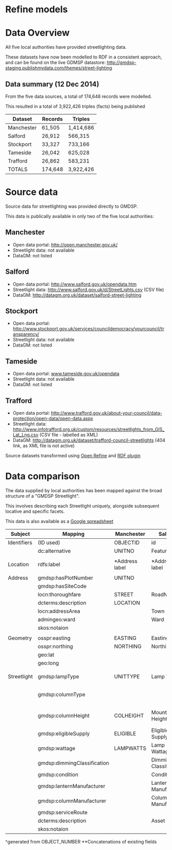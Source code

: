 Refine models
==============

Data Overview
==============
All five local authorities have provided streetlighting data.

These datasets have now been modelled to RDF in a consistent approach, and can be found on the live GDMSP datastore: http://gmdsp-staging.publishmydata.com/themes/street-lighting

Data summary (12 Dec 2014)
---------------------------
From the five data sources, a total of 174,648 records were modelled.

This resulted in a total of 3,922,426 triples (facts) being published

| Dataset    | Records | Triples   |
|------------|---------|-----------|
| Manchester | 61,505  | 1,414,686 |
| Salford    | 26,912  | 566,315   |
| Stockport  | 33,327  | 733,166   |
| Tameside   | 26,042  | 625,028   |
| Trafford   | 26,862  | 583,231   |
| TOTALS     | 174,648 | 3,922,426 |

Source data
==============
Source data for streetlighting was provided directly to GMDSP.  

This data is publically available in only two of the five local authorities:

Manchester
--------------
* Open data portal: http://open.manchester.gov.uk/
* Streetlight data: not available
* DataGM: not listed

Salford
--------------
* Open data portal: http://www.salford.gov.uk/opendata.htm
* Streetlight data: http://www.salford.gov.uk/d/StreetLights.csv (CSV file)
* DataGM: http://datagm.org.uk/dataset/salford-street-lighting

Stockport
--------------
* Open data portal: http://www.stockport.gov.uk/services/councildemocracy/yourcouncil/transparency/
* Streetlight data: not available
* DataGM: not listed

Tameside
--------------
* Open data portal: www.tameside.gov.uk/opendata
* Streetlight data: not available
* DataGM: not listed

Trafford
--------------
* Open data portal: http://www.trafford.gov.uk/about-your-council/data-protection/open-data/open-data.aspx
* Streetlight data: http://www.infotrafford.org.uk/custom/resources/streetlights_from_GIS_Lat_Lng.csv (CSV file - labelled as XML)
* DataGM: http://datagm.org.uk/dataset/trafford-council-streetlights (404 link, as XML file is not active)


Source datasets transformed using [Open Refine][or] and [RDF plugin][ordf]

[or]: http://openrefine.org/
[ordf]: http://refine.deri.ie/


Data comparison
=================
The data supplied by local authorities has been mapped against the broad structure of a "GMDSP Streetlight".  

This involves describing each Streetlight uniquely, alongside subsequent locative and specific facets.

This data is also available as a [Google spreadsheet][gss]

[gss]: https://docs.google.com/spreadsheets/d/1fWb-tCd-KUFJB5aCKsRZWjTmpmJ8VHcxbQkD7dTzMiw/edit?usp=sharing

| Subject     | Mapping                     | Manchester     | Salford                | Stockport        | Tameside             | Trafford    |   | Links to                                             |
|-------------|-----------------------------|----------------|------------------------|------------------|----------------------|-------------|---|------------------------------------------------------|
| Identifiers | (ID used)                   | OBJECTID       | id                     | central_asset_id | ID                   | ^ID2        |   |                                                      |
|             | dc:alternative              | UNITNO         | Feature ID             |                  |                      |             |   |                                                      |
|             |                             |                |                        |                  |                      |             |   |                                                      |
| Location    | rdfs:label                  | *Address label | *Address label         | *address label   | *Full address        | DESCRIPTION |   |                                                      |
|             |                             |                |                        |                  |                      |             |   |                                                      |
| Address     | gmdsp:hasPlotNumber         | UNITNO         |                        | plot_number      | Unit No.             | TITLE       |   |                                                      |
|             | gmdsp:hasSiteCode           |                |                        | site_code        |                      |             |   |                                                      |
|             | locn:thoroughfare           | STREET         | RoadName               | site_name        | Address 1            | STREET_NAME |   |                                                      |
|             | dcterms:description         | LOCATION       |                        |                  |                      | DESCRIPTION |   |                                                      |
|             | locn:addressArea            |                | Town                   |                  | Address 2            |             |   | g50k:NamedPlace                                      |
|             | admingeo:ward               |                | Ward                   |                  |                      |             |   | admingeo:MetropolitanDistrictWard                    |
|             | skos:notaion                |                |                        |                  |                      | USRN        |   |                                                      |
|             |                             |                |                        |                  |                      |             |   |                                                      |
| Geometry    | osspr:easting               | EASTING        | Easting                | feat_cent_east   | Easting              | EASTING     |   |                                                      |
|             | osspr:northing              | NORTHING       | Northing               | feat_cent_north  | Northing             | NORTHING    |   |                                                      |
|             | geo:lat                     |                |                        | lat              | Lats                 | Latitude    |   |                                                      |
|             | geo:long                    |                |                        | long             | Long                 | Longitude   |   |                                                      |
|             |                             |                |                        |                  |                      |             |   |                                                      |
| Streetlight | gmdsp:lampType              | UNITTYPE       | Lamp Type              |                  | LT - LAMP TYPE       |             |   | gmdsp.org.uk/def/streetlighting/lamp-type            |
|             | gmdsp:columnType            |                |                        | Type             | CT- COLUMN TYPE      |             |   | gmdsp.org.uk/def/streetlighting/column-type          |
|             | gmdsp:columnHeight          | COLHEIGHT      | Mounting Height        |                  | MH - MOUNTING HEIGHT |             |   |                                                      |
|             | gmdsp:eligibleSupply        | ELIGIBLE       | Eligible Supply        |                  |                      |             |   |                                                      |
|             | gmdsp:wattage               | LAMPWATTS      | Lamp Wattage           |                  | LW - LAMP WATTS      |             |   |                                                      |
|             | gmdsp:dimmingClassification |                | Dimming Classification |                  |                      |             |   |                                                      |
|             | gmdsp:condition             |                | Condition              |                  |                      |             |   | gmdsp.org.uk/def/streetlighting/condition            |
|             | gmdsp:lanternManufacturer   |                | Lantern Manufacturer   |                  |                      |             |   | gmdsp.org.uk/def/streetlighting/lantern-manufacturer |
|             | gmdsp:columnManufacturer    |                | Column Manufacturer    |                  |                      |             |   | gmdsp.org.uk/def/streetlighting/column-manufacturer  |
|             | gmdsp:serviceRoute          |                |                        |                  |                      | ROUTE       |   |                                                      |
|             | dcterms:description         |                | Asset Type             |                  |                      |             |   |                                                      |
|             | skos:notaion                |                |                        | central_asset_id |                      |             |   |                                                      |

^generated from OBJECT_NUMBER
**Concatenations of existing fields






